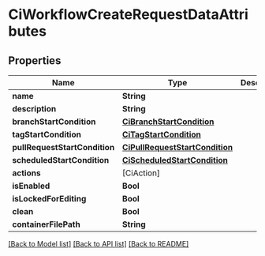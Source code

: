 # CiWorkflowCreateRequestDataAttributes

## Properties
Name | Type | Description | Notes
------------ | ------------- | ------------- | -------------
**name** | **String** |  | 
**description** | **String** |  | 
**branchStartCondition** | [**CiBranchStartCondition**](CiBranchStartCondition.md) |  | [optional] 
**tagStartCondition** | [**CiTagStartCondition**](CiTagStartCondition.md) |  | [optional] 
**pullRequestStartCondition** | [**CiPullRequestStartCondition**](CiPullRequestStartCondition.md) |  | [optional] 
**scheduledStartCondition** | [**CiScheduledStartCondition**](CiScheduledStartCondition.md) |  | [optional] 
**actions** | [CiAction] |  | 
**isEnabled** | **Bool** |  | 
**isLockedForEditing** | **Bool** |  | [optional] 
**clean** | **Bool** |  | 
**containerFilePath** | **String** |  | 

[[Back to Model list]](../README.md#documentation-for-models) [[Back to API list]](../README.md#documentation-for-api-endpoints) [[Back to README]](../README.md)


